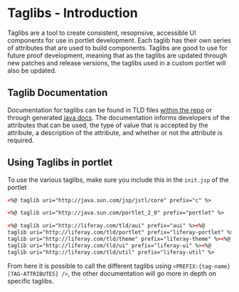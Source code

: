 # Taglibs - Introduction

Taglibs are a tool to create consistent, resopnsive, accessible UI components for use in portlet development. Each taglib has their own series of attributes that are used to build components. Taglibs are good to use for future proof development, meaning that as the taglibs are updated through new patches and release versions, the taglibs used in a custom portlet will also be updated.

## Taglib Documentation

Documentation for taglibs can be found in TLD files [within the repo](https://github.com/liferay/liferay-portal/tree/master/util-taglib/src/META-INF) or through generated [java docs](https://docs.liferay.com/portal/7.0/taglibs/util-taglib/). The documentation informs developers of the attributes that can be used, the type of value that is accepted by the attribute, a description of the attribute, and whether or not the attribute is required.

## Using Taglibs in portlet

To use the various taglibs, make sure you include this in the `init.jsp` of the portlet

```html
<%@ taglib uri="http://java.sun.com/jsp/jstl/core" prefix="c" %>

<%@ taglib uri="http://java.sun.com/portlet_2_0" prefix="portlet" %>

<%@ taglib uri="http://liferay.com/tld/aui" prefix="aui" %><%@
taglib uri="http://liferay.com/tld/portlet" prefix="liferay-portlet" %><%@
taglib uri="http://liferay.com/tld/theme" prefix="liferay-theme" %><%@
taglib uri="http://liferay.com/tld/ui" prefix="liferay-ui" %><%@
taglib uri="http://liferay.com/tld/util" prefix="liferay-util" %>
```

From here it is possible to call the different taglibs using `<PREFIX:{tag-name} [TAG-ATTRIBUTES] />`, the other documentation will go more in depth on specific taglibs.